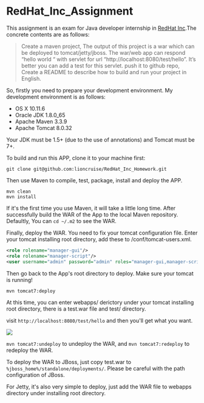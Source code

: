 # RedHat_Inc_Assignment

This assignment is an exam for Java developer internship in [RedHat Inc](https://www.redhat.com/en).The concrete contents are as follows:

> Create a maven project, The output of this project is a war which can be deployed to tomcat/jetty/jboss. The war/web app can respond “hello world “ with servlet for url “http://localhost:8080/test/hello”. It’s better you can add a test for this servlet. push it to github repo, Create a README to describe how to build and run your project in English.

So, firstly you need to prepare your development environment. My development environment is as follows:

* OS X 10.11.6
* Oracle JDK 1.8.0_65
* Apache Maven 3.3.9
* Apache Tomcat 8.0.32

Your JDK must be 1.5+ (due to the use of annotations) and Tomcat must be 7+.

To build and run this APP, clone it to your machine first:

```shell
git clone git@github.com:lioncruise/RedHat_Inc_Homework.git
```

Then use Maven to compile, test, package, install and deploy the APP.

```shell
mvn clean
mvn install
```

If it's the first time you use Maven, it will take a little long time. After successfully build the WAR of the App to the local Maven repository. Defaultly, You can `cd ~/.m2` to see the WAR.

Finally, deploy the WAR. You need to fix your tomcat  configuration file. Enter your tomcat installing root directory, add these to /conf/tomcat-users.xml.

```xml
<role rolename="manager-gui"/>  
<role rolename="manager-script"/>  
<user username="admin" password="admin" roles="manager-gui,manager-script"/>  
```

Then go back to the App's root directory to deploy. Make sure your tomcat is running!

```shell
mvn tomcat7:deploy
```

At this time, you can enter webapps/ derictory under your tomcat installing root directory, there is a test.war file and test/ directory.

visit `http://localhost:8080/test/hello` and then you'll get what you want.

![](http://7xpq8u.com1.z0.glb.clouddn.com/67FF1F53-E13F-47F4-99F9-5C5CA9219833.png)

`mvn tomcat7:undeploy` to undeploy the WAR, and `mvn tomcat7:redeploy` to redeploy the WAR.

To deploy the WAR to JBoss, just copy test.war to `%jboss_home%/standalone/deployments/`. Please be careful with the path configuration of JBoss.

For Jetty, it's also very simple to deploy, just add the WAR file to webapps directory under installing root directory.